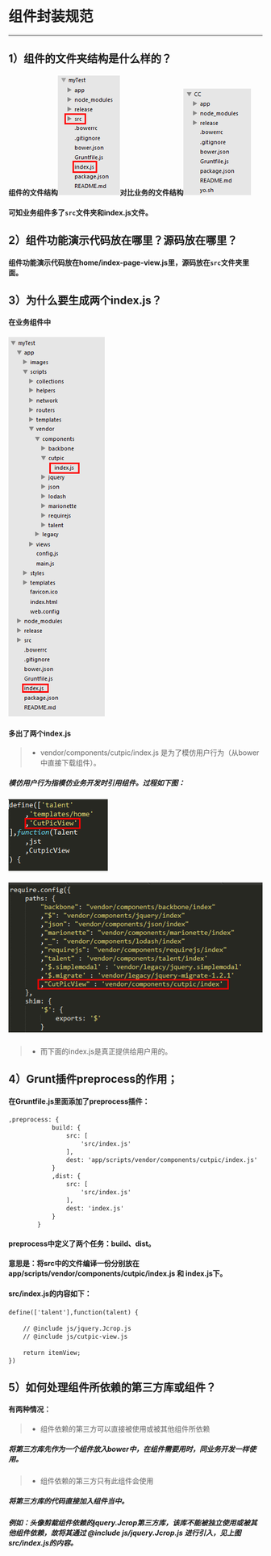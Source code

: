 # 组件封装规范

------

## 1）组件的文件夹结构是什么样的？
#### 组件的文件结构![image](images/moduletree.png)对比业务的文件结构![image](images/businesstree.png)

#### 可知业务组件多了` src `文件夹和index.js文件。


## 2）组件功能演示代码放在哪里？源码放在哪里？
#### 组件功能演示代码放在home/index-page-view.js里，源码放在`src`文件夹里面。


## 3）为什么要生成两个index.js？
#### 在业务组件中
#### ![image](images/twoindex.png)
#### 多出了两个index.js 
 > * vendor/components/cutpic/index.js 是为了模仿用户行为（从bower中直接下载组件）。
##### 模仿用户行为指模仿业务开发时引用组件。过程如下图：
![image](images/contract.png) 
##### ![image](images/config.png)

 > * 而下面的index.js是真正提供给用户用的。


## 4）Grunt插件preprocess的作用；
#### 在Gruntfile.js里面添加了preprocess插件：
````
,preprocess: {
			build: {
				src: [
					'src/index.js'
				],
				dest: 'app/scripts/vendor/components/cutpic/index.js'
			}
			,dist: {
				src: [
					'src/index.js'
				],
				dest: 'index.js'
			}
		}

````

#### preprocess中定义了两个任务：build、dist。
#### 意思是：将src中的文件编译一份分别放在 app/scripts/vendor/components/cutpic/index.js 和 index.js下。
#### src/index.js的内容如下：
````
define(['talent'],function(talent) {
	
	// @include js/jquery.Jcrop.js
	// @include js/cutpic-view.js

	return itemView;
})

````

## 5）如何处理组件所依赖的第三方库或组件？
#### 有两种情况：
 > * 组件依赖的第三方可以直接被使用或被其他组件所依赖
##### 将第三方库先作为一个组件放入bower中，在组件需要用时，同业务开发一样使用。 

 > * 组件依赖的第三方只有此组件会使用
##### 将第三方库的代码直接加入组件当中。
##### 例如：头像剪裁组件依赖的jquery.Jcrop第三方库，该库不能被独立使用或被其他组件依赖，故将其通过 @include js/jquery.Jcrop.js 进行引入，见上图 src/index.js的内容。
